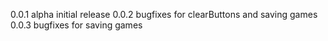 0.0.1 alpha initial release
0.0.2 bugfixes for clearButtons and saving games
0.0.3 bugfixes for saving games